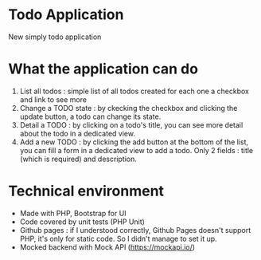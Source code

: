 # Todo Application
New simply todo application

# What the application can do

1. List all todos : simple list of all todos created for each one a checkbox and link to see more
2. Change a TODO state : by ckecking the checkbox and clicking the update button, a todo can change its state.
3. Detail a TODO : by clicking on a todo's title, you can see more detail about the todo in a dedicated view.
4. Add a new TODO : by clicking the add button at the bottom of the list, you can fill a form in a dedicated view to add a todo. Only 2 fields : title (which is required) and description.

# Technical environment
- Made with PHP, Bootstrap for UI
- Code covered by unit tests (PHP Unit)
- Github pages : if I understood correctly, Github Pages doesn't support PHP, it's only for static code. So I didn't manage to set it up.
- Mocked backend with Mock API (https://mockapi.io/)

